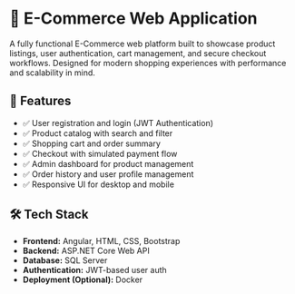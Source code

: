 # 🛒 E-Commerce Web Application

A fully functional E-Commerce web platform built to showcase product listings, user authentication, cart management, and secure checkout workflows. Designed for modern shopping experiences with performance and scalability in mind.

## 🚀 Features

- ✅ User registration and login (JWT Authentication)
- ✅ Product catalog with search and filter
- ✅ Shopping cart and order summary
- ✅ Checkout with simulated payment flow
- ✅ Admin dashboard for product management
- ✅ Order history and user profile management
- ✅ Responsive UI for desktop and mobile

## 🛠 Tech Stack

- **Frontend:** Angular, HTML, CSS, Bootstrap
- **Backend:** ASP.NET Core Web API
- **Database:** SQL Server
- **Authentication:** JWT-based user auth
- **Deployment (Optional):** Docker
